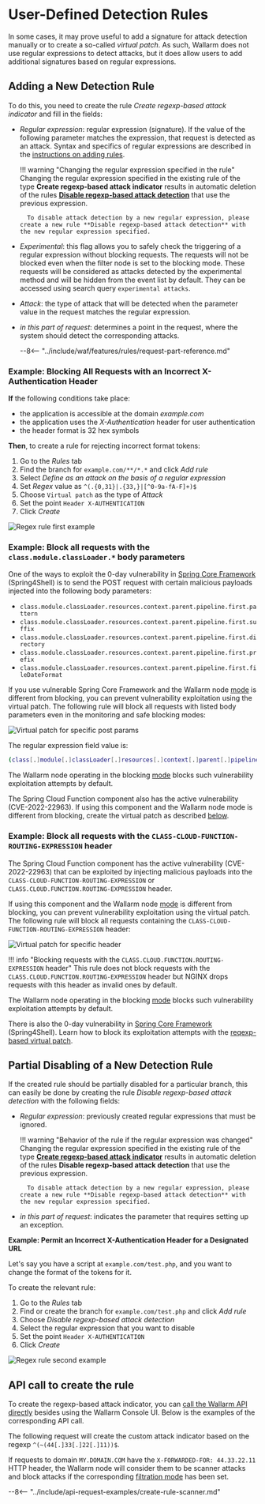 [link-regex]:       https://github.com/yandex/pire

[img-regex-example1]:       ../../images/user-guides/rules/regex-rule-1.png
[img-regex-example2]:       ../../images/user-guides/rules/regex-rule-2.png
[img-regex-id]:             ../../images/user-guides/rules/regex-id.png
[request-processing]:       request-processing.md

# User-Defined Detection Rules

In some cases, it may prove useful to add a signature for attack detection manually or to create a so-called *virtual patch*. As such, Wallarm does not use regular expressions to detect attacks, but it does allow users to add additional signatures based on regular expressions.

## Adding a New Detection Rule

To do this, you need to create the rule *Create regexp-based attack indicator* and fill in the fields:

* *Regular expression*: regular expression (signature). If the value of the following parameter matches the expression, that request is detected as an attack. Syntax and specifics of regular expressions are described in the [instructions on adding rules](add-rule.md#condition-type-regex).

    !!! warning "Changing the regular expression specified in the rule"
        Changing the regular expression specified in the existing rule of the type **Create regexp-based attack indicator** results in automatic deletion of the rules [**Disable regexp-based attack detection**](#partial-disabling-of-a-new-detection-rule) that use the previous expression.

        To disable attack detection by a new regular expression, please create a new rule **Disable regexp-based attack detection** with the new regular expression specified.

* *Experimental*: this flag allows you to safely check the triggering of a regular expression without blocking requests. The requests will not be blocked even when the filter node is set to the blocking mode. These requests will be considered as attacks detected by the experimental method and will be hidden from the event list by default. They can be accessed using search query `experimental attacks`.

* *Attack*: the type of attack that will be detected when the parameter value in the request matches the regular expression.

* *in this part of request*: determines a point in the request, where the system should detect the corresponding attacks.

    --8<-- "../include/waf/features/rules/request-part-reference.md"

### Example: Blocking All Requests with an Incorrect X-Authentication Header

**If** the following conditions take place:

* the application is accessible at the domain *example.com*
* the application uses the *X-Authentication* header for user authentication
* the header format is 32 hex symbols

**Then**, to create a rule for rejecting incorrect format tokens:

1. Go to the *Rules* tab
2. Find the branch for `example.com/**/*.*` and click *Add rule*
3. Select *Define as an attack on the basis of a regular expression*
4. Set *Regex* value as `^(.{0,31}|.{33,}|[^0-9a-fA-F]+)$`
5. Choose `Virtual patch` as the type of *Attack*
6. Set the point `Header X-AUTHENTICATION`
7. Click *Create*

![Regex rule first example][img-regex-example1]

### Example: Block all requests with the `class.module.classLoader.*` body parameters

One of the ways to exploit the 0-day vulnerability in [Spring Core Framework](https://docs.spring.io/spring-framework/docs/3.2.x/spring-framework-reference/html/overview.html) (Spring4Shell) is to send the POST request with certain malicious payloads injected into the following body parameters:

* `class.module.classLoader.resources.context.parent.pipeline.first.pattern`
* `class.module.classLoader.resources.context.parent.pipeline.first.suffix`
* `class.module.classLoader.resources.context.parent.pipeline.first.directory`
* `class.module.classLoader.resources.context.parent.pipeline.first.prefix`
* `class.module.classLoader.resources.context.parent.pipeline.first.fileDateFormat`

If you use vulnerable Spring Core Framework and the Wallarm node [mode](../../admin-en/configure-wallarm-mode.md#available-filtration-modes) is different from blocking, you can prevent vulnerability exploitation using the virtual patch. The following rule will block all requests with listed body parameters even in the monitoring and safe blocking modes:

![Virtual patch for specific post params](../../images/user-guides/rules/regexp-rule-post-params-spring.png)

The regular expression field value is:

```bash
(class[.]module[.]classLoader[.]resources[.]context[.]parent[.]pipeline[.]first[.])(pattern|suffix|directory|prefix|fileDateFormat)
```

The Wallarm node operating in the blocking [mode](../../admin-en/configure-wallarm-mode.md#available-filtration-modes) blocks such vulnerability exploitation attempts by default.

The Spring Cloud Function component also has the active vulnerability (CVE-2022-22963). If using this component and the Wallarm node mode is different from blocking, create the virtual patch as described [below](#example-block-all-requests-with-the-class-cloud-function-routing-expression-header).

### Example: Block all requests with the `CLASS-CLOUD-FUNCTION-ROUTING-EXPRESSION` header

The Spring Cloud Function component has the active vulnerability (CVE-2022-22963) that can be exploited by injecting malicious payloads into the `CLASS-CLOUD-FUNCTION-ROUTING-EXPRESSION` or `CLASS.CLOUD.FUNCTION.ROUTING-EXPRESSION` header.

If using this component and the Wallarm node [mode](../../admin-en/configure-wallarm-mode.md#available-filtration-modes) is different from blocking, you can prevent vulnerability exploitation using the virtual patch. The following rule will block all requests containing the `CLASS-CLOUD-FUNCTION-ROUTING-EXPRESSION` header:

![Virtual patch for specific header](../../images/user-guides/rules/regexp-rule-header-spring.png)

!!! info "Blocking requests with the `CLASS.CLOUD.FUNCTION.ROUTING-EXPRESSION` header"
    This rule does not block requests with the `CLASS.CLOUD.FUNCTION.ROUTING-EXPRESSION` header but NGINX drops requests with this header as invalid ones by default.

The Wallarm node operating in the blocking [mode](../../admin-en/configure-wallarm-mode.md#available-filtration-modes) blocks such vulnerability exploitation attempts by default.

There is also the 0-day vulnerability in [Spring Core Framework](https://docs.spring.io/spring-framework/docs/3.2.x/spring-framework-reference/html/overview.html) (Spring4Shell). Learn how to block its exploitation attempts with the [reqexp-based virtual patch](#example-block-all-requests-with-the-classmoduleclassloader-body-parameters).

## Partial Disabling of a New Detection Rule

If the created rule should be partially disabled for a particular branch, this can easily be done by creating the rule *Disable regexp-based attack detection* with the following fields:

- *Regular expression*: previously created regular expressions that must be ignored.

    !!! warning "Behavior of the rule if the regular expression was changed"
        Changing the regular expression specified in the existing rule of the type [**Create regexp-based attack indicator**](#adding-a-new-detection-rule) results in automatic deletion of the rules **Disable regexp-based attack detection** that use the previous expression.

        To disable attack detection by a new regular expression, please create a new rule **Disable regexp-based attack detection** with the new regular expression specified.

- *in this part of request*: indicates the parameter that requires setting up an exception.

**Example: Permit an Incorrect X-Authentication Header for a Designated URL**

Let's say you have a script at `example.com/test.php`, and you want to change the format of the tokens for it.

To create the relevant rule:

1. Go to the *Rules* tab
1. Find or create the branch for `example.com/test.php` and click *Add rule*
1. Choose *Disable regexp-based attack detection*
1. Select the regular expression that you want to disable
1. Set the point `Header X-AUTHENTICATION`
1. Click *Create*

![Regex rule second example][img-regex-example2]

## API call to create the rule

To create the regexp-based attack indicator, you can [call the Wallarm API directly](../../api/overview.md) besides using the Wallarm Console UI. Below is the examples of the corresponding API call.

The following request will create the custom attack indicator based on the regexp `^(~(44[.]33[.]22[.]11))$`.

If requests to domain `MY.DOMAIN.COM` have the `X-FORWARDED-FOR: 44.33.22.11` HTTP header, the Wallarm node will consider them to be scanner attacks and block attacks if the corresponding [filtration mode](../../admin-en/configure-wallarm-mode.md) has been set.

--8<-- "../include/api-request-examples/create-rule-scanner.md"
